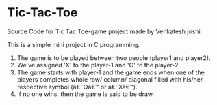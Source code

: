 # Tic-Tac-Toe
Source Code for Tic Tac Toe-game project made by Venkatesh joshi.

 This is a simple mini project in C programming. 
1. The game is to be played between two people (player1 and player2). 
2. We've assigned 'X' to the player-1 and 'O' to the player-2.
3. The game starts with player-1 and the game ends when one of the players completes whole row/ column/ diagonal filled with his/her respective symbol (â€˜Oâ€™ or â€˜Xâ€™). 
4. If no one wins, then the game is said to be draw.
